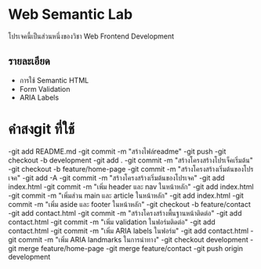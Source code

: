 # Web Semantic Lab
โปรเจคนี้เป็นส่วนหนึ่งของวิชา Web Frontend Development
## รายละเอียด
- การใช้ Semantic HTML
- Form Validation
- ARIA Labels
# คําสงgit ที่ใช้
-git add README.md
-git commit -m "สร้างไฟล์readme"
-git push
-git checkout -b development
-git add .
-git commit -m "สร้างโครงสร้างโปรเจ็คเริ่มต้น"
-git checkout -b feature/home-page
-git commit -m "สร้างโครงสร้างเริ่มต้นของโปรเจค" 
-git add -A 
-git commit -m "สร้างโครงสร้างเริ่มต้นของโปรเจค"
-git add index.html
-git commit -m "เพิ่ม header และ nav ในหน้าหลัก"
-git add index.html
-git commit -m "เพิ่มส่วน main และ article ในหน้าหลัก"
-git add index.html
-git commit -m "เพิ่ม aside และ footer ในหน้าหลัก"
-git checkout -b feature/contact
-git add contact.html
-git commit -m "สร้างโครงสร้างพื้นฐานหน้าติดต่อ"
-git add contact.html
-git commit -m "เพิ่ม validation ในฟอร์มติดต่อ"
-git add contact.html
-git commit -m "เพิ่ม ARIA labels ในฟอร์ม"
-git add contact.html
-git commit -m "เพิ่ม ARIA landmarks ในการนําทาง"
-git checkout development
-git merge feature/home-page
-git merge feature/contact
-git push origin development
